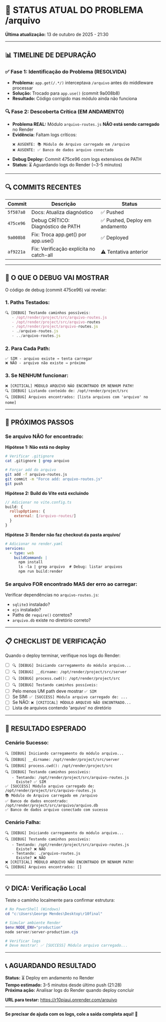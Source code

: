 # 🎯 STATUS ATUAL DO PROBLEMA /arquivo

**Última atualização:** 13 de outubro de 2025 - 21:30

---

## 📊 TIMELINE DE DEPURAÇÃO

### ✅ Fase 1: Identificação do Problema (RESOLVIDA)
- **Problema:** `app.get(/.*/)` interceptava `/arquivo` antes do middleware processar
- **Solução:** Trocado para `app.use()` (commit 9a008b8)
- **Resultado:** Código corrigido mas módulo ainda não funciona

### 🔍 Fase 2: Descoberta Crítica (EM ANDAMENTO)
- **Problema REAL:** Módulo `arquivo-routes.js` **NÃO está sendo carregado** no Render
- **Evidência:** Faltam logs críticos:
  ```
  ❌ AUSENTE: 📚 Módulo de Arquivo carregado em /arquivo
  ❌ AUSENTE: ✅ Banco de dados arquivo conectado
  ```
- **Debug Deploy:** Commit 475ce96 com logs extensivos de PATH
- **Status:** ⏳ Aguardando logs do Render (~3-5 minutos)

---

## 🔍 COMMITS RECENTES

| Commit | Descrição | Status |
|--------|-----------|--------|
| `5f587a8` | Docs: Atualiza diagnóstico | ✅ Pushed |
| `475ce96` | Debug CRÍTICO: Diagnóstico de PATH | ✅ Pushed, Deploy em andamento |
| `9a008b8` | Fix: Troca app.get() por app.use() | ✅ Deployed |
| `af9221a` | Fix: Verificação explícita no catch-all | ⚠️ Tentativa anterior |

---

## 🧪 O QUE O DEBUG VAI MOSTRAR

O código de debug (commit 475ce96) vai revelar:

### 1. Paths Testados:
```javascript
🔍 [DEBUG] Testando caminhos possíveis:
   - /opt/render/project/src/arquivo-routes.js
   - /opt/render/project/src/arquivo-routes
   - /opt/render/project/arquivo-routes.js
   - ./arquivo-routes.js
   - ../arquivo-routes.js
```

### 2. Para Cada Path:
```
✅ SIM - arquivo existe → tenta carregar
❌ NÃO - arquivo não existe → próximo
```

### 3. Se NENHUM funcionar:
```
❌ [CRITICAL] MÓDULO ARQUIVO NÃO ENCONTRADO EM NENHUM PATH!
🔍 [DEBUG] Listando conteúdo de: /opt/render/project/src
🔍 [DEBUG] Arquivos encontrados: [lista arquivos com 'arquivo' no nome]
```

---

## 🎯 PRÓXIMOS PASSOS

### Se arquivo NÃO for encontrado:

**Hipótese 1: Não está no deploy**
```bash
# Verificar .gitignore
cat .gitignore | grep arquivo

# Forçar add do arquivo
git add -f arquivo-routes.js
git commit -m "Force add: arquivo-routes.js"
git push
```

**Hipótese 2: Build do Vite está excluindo**
```javascript
// Adicionar no vite.config.ts
build: {
  rollupOptions: {
    external: [/arquivo-routes/]
  }
}
```

**Hipótese 3: Render não faz checkout da pasta arquivo/**
```yaml
# Adicionar no render.yaml
services:
  - type: web
    buildCommand: |
      npm install
      ls -la | grep arquivo  # Debug: listar arquivos
      npm run build:render
```

### Se arquivo FOR encontrado MAS der erro ao carregar:

Verificar dependências no `arquivo-routes.js`:
- `sqlite3` instalado?
- `ejs` instalado?
- Paths de `require()` corretos?
- `arquivo.db` existe no diretório correto?

---

## 📋 CHECKLIST DE VERIFICAÇÃO

Quando o deploy terminar, verifique nos logs do Render:

- [ ] `🔍 [DEBUG] Iniciando carregamento do módulo arquivo...`
- [ ] `🔍 [DEBUG] __dirname: /opt/render/project/src/server`
- [ ] `🔍 [DEBUG] process.cwd(): /opt/render/project/src`
- [ ] `🔍 [DEBUG] Testando caminhos possíveis:`
- [ ] Pelo menos UM path deve mostrar `✅ SIM`
- [ ] Se SIM: `✅ [SUCCESS] Módulo arquivo carregado de: ...`
- [ ] Se NÃO: `❌ [CRITICAL] MÓDULO ARQUIVO NÃO ENCONTRADO...`
- [ ] Lista de arquivos contendo 'arquivo' no diretório

---

## 🚀 RESULTADO ESPERADO

### Cenário Sucesso:
```
🔍 [DEBUG] Iniciando carregamento do módulo arquivo...
🔍 [DEBUG] __dirname: /opt/render/project/src/server
🔍 [DEBUG] process.cwd(): /opt/render/project/src
🔍 [DEBUG] Testando caminhos possíveis:
   - Tentando: /opt/render/project/src/arquivo-routes.js
     Existe? ✅ SIM
✅ [SUCCESS] Módulo arquivo carregado de: /opt/render/project/src/arquivo-routes.js
📚 Módulo de Arquivo carregado em /arquivo
✅ Banco de dados encontrado: /opt/render/project/src/arquivo/arquivo.db
✅ Banco de dados arquivo conectado com sucesso
```

### Cenário Falha:
```
🔍 [DEBUG] Iniciando carregamento do módulo arquivo...
🔍 [DEBUG] Testando caminhos possíveis:
   - Tentando: /opt/render/project/src/arquivo-routes.js
     Existe? ❌ NÃO
   - Tentando: ./arquivo-routes.js
     Existe? ❌ NÃO
❌ [CRITICAL] MÓDULO ARQUIVO NÃO ENCONTRADO EM NENHUM PATH!
🔍 [DEBUG] Arquivos encontrados: []
```

---

## 💡 DICA: Verificação Local

Teste o caminho localmente para confirmar estrutura:

```powershell
# No PowerShell (Windows)
cd "c:\Users\George Mendes\Desktop\r10final"

# Simular ambiente Render
$env:NODE_ENV="production"
node server/server-production.cjs

# Verificar logs
# Deve mostrar: ✅ [SUCCESS] Módulo arquivo carregado...
```

---

## 📞 AGUARDANDO RESULTADO

**Status:** ⏳ Deploy em andamento no Render  
**Tempo estimado:** 3-5 minutos desde último push (21:28)  
**Próxima ação:** Analisar logs do Render quando deploy concluir

**URL para testar:** https://r10piaui.onrender.com/arquivo

---

**Se precisar de ajuda com os logs, cole a saída completa aqui!** 🚀
